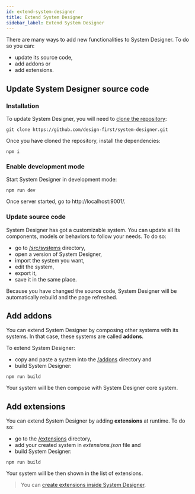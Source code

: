 ```yaml
---
id: extend-system-designer
title: Extend System Designer
sidebar_label: Extend System Designer
---
```


There are many ways to add new functionalities to System Designer. To do so you can:
* update its source code,
* add addons or
* add extensions.

## Update System Designer source code

### Installation

To update System Designer, you will need to [clone the repository](https://github.com/design-first/system-designer):

```shell
git clone https://github.com/design-first/system-designer.git
```

Once you have cloned the repository, install the dependencies:

```shell
npm i
```

### Enable development mode

Start System Designer in development mode:

```shell
npm run dev
```

Once server started, go to http://localhost:9001/.

### Update source code

System Designer has got a customizable system. You can update all its components, models or behaviors to follow your needs. To do so:

* go to [/src/systems](https://github.com/design-first/system-designer/tree/master/src/systems) directory,
* open a version of System Designer,
* import the system you want,
* edit the system,
* export it,
* save it in the same place.

Because you have changed the source code, System Designer will be automatically rebuild and the page refreshed.

## Add addons

You can extend System Designer by composing other systems with its systems. In that case, these systems are called **addons**.

To extend System Designer:
* copy and paste a system into the [/addons](https://github.com/design-first/system-designer/tree/master/addons) directory and
* build System Designer:

```shell
npm run build
```

Your system will be then compose with System Designer core system.

## Add extensions

You can extend System Designer by adding **extensions** at runtime.
To do so:

* go to the [/extensions](https://github.com/design-first/system-designer/tree/master/extensions) directory,
* add your created system in *extensions.json* file and
* build System Designer:

```shell
npm run build
````

Your system will be then shown in the list of extensions.

>You can [create extensions inside System Designer](create-an-extension.html).